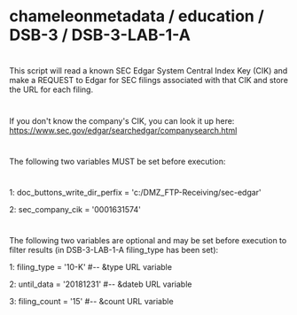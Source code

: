# chameleonmetadata / education / DSB-3 / DSB-3-LAB-1-A
#
This script will read a known SEC Edgar System Central Index Key (CIK) and make a REQUEST to Edgar 
for SEC filings associated with that CIK and store the URL for each filing.  
#
If you don't know the company's CIK, you can look it up here: https://www.sec.gov/edgar/searchedgar/companysearch.html
#
The following two variables MUST be set before execution:
#
1: doc_buttons_write_dir_perfix = 'c:/DMZ_FTP-Receiving/sec-edgar' 

2: sec_company_cik              = '0001631574'      
#
The following two variables are optional and may be set before execution to filter results (in DSB-3-LAB-1-A filing_type has been set):

1: filing_type                  = '10-K'       #-- &type URL variable

2: until_data                   = '20181231'   #-- &dateb URL variable

3: filing_count                 = '15'         #-- &count URL variable
